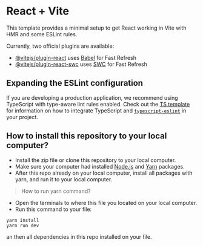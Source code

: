 # React + Vite

This template provides a minimal setup to get React working in Vite with HMR and some ESLint rules.

Currently, two official plugins are available:

- [@vitejs/plugin-react](https://github.com/vitejs/vite-plugin-react/blob/main/packages/plugin-react) uses [Babel](https://babeljs.io/) for Fast Refresh
- [@vitejs/plugin-react-swc](https://github.com/vitejs/vite-plugin-react/blob/main/packages/plugin-react-swc) uses [SWC](https://swc.rs/) for Fast Refresh

## Expanding the ESLint configuration

If you are developing a production application, we recommend using TypeScript with type-aware lint rules enabled. Check out the [TS template](https://github.com/vitejs/vite/tree/main/packages/create-vite/template-react-ts) for information on how to integrate TypeScript and [`typescript-eslint`](https://typescript-eslint.io) in your project.

## How to install this repository to your local computer?
* Install the zip file or clone this repository to your local computer.
* Make sure your computer had installed [Node.js](https://nodejs.org/) and [Yarn](https://yarnpkg.com/) packages.
* After this repo already on your local computer, install all packages with yarn, and run it to your local computer.

> How to run yarn command?
* Open the terminals to where this file you located on your local computer.
* Run this command to your file:
```
yarn install
yarn run dev
```
an then all dependencies in this repo installed on your file.
